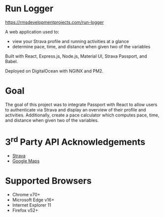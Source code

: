 # Run Logger

https://rmsdevelopmentprojects.com/run-logger

A web application used to:
- view your Strava profile and running activities at a glance
- determine pace, time, and distance when given two of the variables

Built with React, Express.js, Node.js, Material UI, Strava Passport, and Babel.

Deployed on DigitalOcean with NGINX and PM2.


# Goal

The goal of this project was to integrate Passport with React to allow users to authenticate
via Strava and display an overview of their profile and activities. Additionally, create a
pace calculator which computes pace, time, and distance when given two of the variables.  


# 3<sup>rd</sup> Party API Acknowledgements

- [Strava](https://developers.strava.com/docs/reference/)
- [Google Maps](https://developers.google.com/maps/documentation/maps-static/intro)


# Supported Browsers

- Chrome v70+
- Microsoft Edge v16+
- Internet Explorer 11
- Firefox v52+